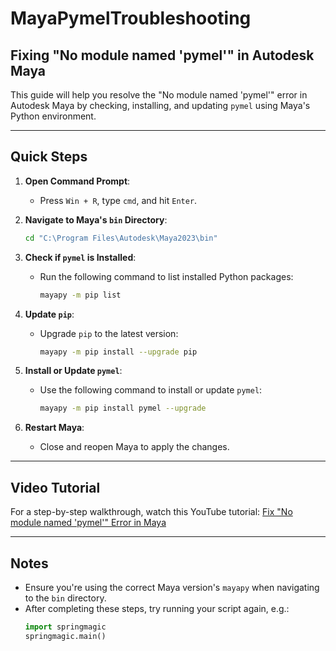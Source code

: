 # MayaPymelTroubleshooting

## Fixing "No module named 'pymel'" in Autodesk Maya

This guide will help you resolve the "No module named 'pymel'" error in Autodesk Maya by checking, installing, and updating `pymel` using Maya's Python environment.

---

## Quick Steps

1. **Open Command Prompt**:
   - Press `Win + R`, type `cmd`, and hit `Enter`.

2. **Navigate to Maya's `bin` Directory**:
   ```bash
   cd "C:\Program Files\Autodesk\Maya2023\bin"
   ```

3. **Check if `pymel` is Installed**:
   - Run the following command to list installed Python packages:
     ```bash
     mayapy -m pip list
     ```

4. **Update `pip`**:
   - Upgrade `pip` to the latest version:
     ```bash
     mayapy -m pip install --upgrade pip
     ```

5. **Install or Update `pymel`**:
   - Use the following command to install or update `pymel`:
     ```bash
     mayapy -m pip install pymel --upgrade
     ```

6. **Restart Maya**:
   - Close and reopen Maya to apply the changes.

---

## Video Tutorial
For a step-by-step walkthrough, watch this YouTube tutorial: [Fix "No module named 'pymel'" Error in Maya](https://youtu.be/uOn_EUFJnSU)

---

## Notes
- Ensure you're using the correct Maya version's `mayapy` when navigating to the `bin` directory.
- After completing these steps, try running your script again, e.g.:
  ```python
  import springmagic
  springmagic.main()
  ```